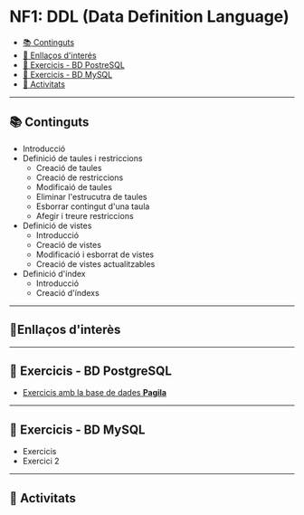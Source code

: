 # NF1: DDL (Data Definition Language)
* [:books: Continguts](#continguts)
* [:link: Enllaços d'interés](#links)
* [:notebook: Exercicis - BD PostreSQL](#exercicis-pgsql)
* [:notebook: Exercicis - BD MySQL](#exercicis-mysql)
* [:pencil: Activitats](#activitats)
---
## <a id="continguts"></a>:books: Continguts
* Introducció
* Definició de taules i restriccions
    * Creació de taules
    * Creació de restriccions
    * Modificaió de taules
    * Eliminar l'estrucutra de taules
    * Esborrar contingut d'una taula
    * Afegir i treure restriccions
* Definició de vistes
    * Introducció
    * Creació de vistes
    * Modificació i esborrat de vistes
    * Creació de vistes actualitzables    
* Definició d'índex
    * Introducció
    * Creació d'índexs
---
## <a id="links"></a>:link:Enllaços d'interès

---
## <a id="exercicis-pgsql"></a>:notebook: Exercicis - BD PostgreSQL
* [Exercicis amb la base de dades **Pagila**](NF1-exercicis-bd-postgresql.md)

---
## <a id="exercicis-mysql"></a>:notebook: Exercicis - BD MySQL
* Exercicis
* Exercici 2

---
## <a id="activitats"></a>:pencil: Activitats